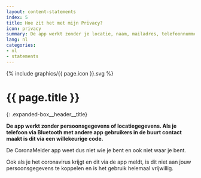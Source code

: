 ```yaml
---
layout: content-statements
index: 5
title: Hoe zit het met mijn Privacy?
icon: privacy
summary: De app werkt zonder je locatie, naam, mailadres, telefoonnummer of andere contactgegevens.
lang: nl
categories:
- nl
- statements
---
```


<div class="expanded-box__header__icon">
  {% include graphics/{{ page.icon }}.svg %}
</div>

# {{ page.title }}
{: .expanded-box__header__title}

**De app werkt zonder persoonsgegevens of locatiegegevens. Als je telefoon via Bluetooth met andere app gebruikers in de buurt contact maakt is dit via een willekeurige code.**

De CoronaMelder app weet dus niet wie je bent en ook niet waar je bent. 

Ook als je het coronavirus krijgt en dit via de app meldt, is dit niet aan jouw persoonsgegevens te koppelen en is het gebruik helemaal vrijwillig.

